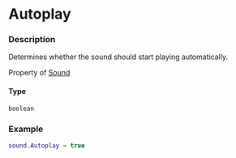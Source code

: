 # Autoplay

### Description

Determines whether the sound should start playing automatically.

Property of [Sound](/classes/Sound/)

#### Type

`boolean`

### Example

```lua
sound.Autoplay = true
```
